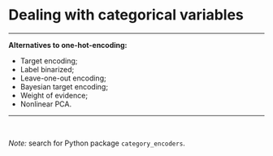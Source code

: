 # Dealing with categorical variables

***
**Alternatives to one-hot-encoding:**

- Target encoding;
- Label binarized;
- Leave-one-out encoding;
- Bayesian target encoding;
- Weight of evidence;
- Nonlinear PCA.

***

<br>

*Note:* search for Python package ```category_encoders```.
